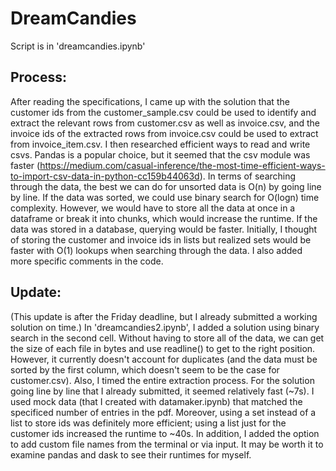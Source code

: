 # DreamCandies

Script is in 'dreamcandies.ipynb'

## Process:
After reading the specifications, I came up with the solution that the customer ids from the customer_sample.csv could be used to identify and extract the relevant rows from customer.csv as well as invoice.csv, and the invoice ids of the extracted rows from invoice.csv could be used to extract from invoice_item.csv. I then researched efficient ways to read and write csvs. Pandas is a popular choice, but it seemed that the csv module was faster (https://medium.com/casual-inference/the-most-time-efficient-ways-to-import-csv-data-in-python-cc159b44063d). In terms of searching through the data, the best we can do for unsorted data is O(n) by going line by line. If the data was sorted, we could use binary search for O(logn) time complexity. However, we would have to store all the data at once in a dataframe or break it into chunks, which would increase the runtime. If the data was stored in a database, querying would be faster. Initially, I thought of storing the customer and invoice ids in lists but realized sets would be faster with O(1) lookups when searching through the data. I also added more specific comments in the code.

## Update:
(This update is after the Friday deadline, but I already submitted a working solution on time.) In 'dreamcandies2.ipynb', I added a solution using binary search in the second cell. Without having to store all of the data, we can get the size of each file in bytes and use readline() to get to the right position. However, it currently doesn't account for duplicates (and the data must be sorted by the first column, which doesn't seem to be the case for customer.csv). Also, I timed the entire extraction process. For the solution going line by line that I already submitted, it seemed relatively fast (~7s). I used mock data (that I created with datamaker.ipynb) that matched the specificed number of entries in the pdf. Moreover, using a set instead of a list to store ids was definitely more efficient; using a list just for the customer ids increased the runtime to ~40s. In addition, I added the option to add custom file names from the terminal or via input. It may be worth it to examine pandas and dask to see their runtimes for myself.
